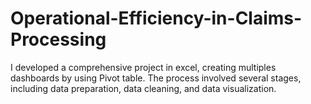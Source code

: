 # Operational-Efficiency-in-Claims-Processing
I developed a comprehensive project in excel, creating multiples dashboards by using Pivot table. The process involved several stages, including data preparation, data cleaning, and data visualization.
